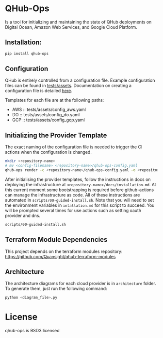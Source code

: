 # QHub-Ops

Is a tool for initializing and maintaining the state of QHub
deployments on Digital Ocean, Amazon Web Services, and Google Cloud
Platform.

## Installation:

```bash
pip install qhub-ops
```

## Configuration

QHub is entirely controlled from a configuration file. Example
configuration files can be found in
[tests/assets](https://github.com/Quansight/qhub-ops/tree/master/tests/assets). Documentation
on creating a configuration file is detailed [here](https://github.com/Quansight/qhub-ops/blob/master/qhub_ops/template/%7B%7B%20cookiecutter.repo_directory%20%7D%7D/docs/configuration.md).

Templates for each file are at the following paths:
  - AWS :: tests/assets/config_aws.yaml
  - DO  :: tests/assets/config_do.yaml
  - GCP :: tests/assets/config_gcp.yaml

## Initializing the Provider Template

The exact naming of the configuration file is needed to trigger the CI
actions when the configuration is changed.

```bash
mkdir <repository-name>
# mv <config-filename> <repository-name>/qhub-ops-config.yaml
qhub-ops render -c <repository-name>/qhub-ops-config.yaml -o <repository-name>/ --force
```

After initialising the provider templates, follow the instructions in
docs on deploying the infrastructure at
`<repository-name>/docs/installation.md`. At this current moment some
bootstrapping is required before github-actions can manage the
infrastructure as code. All of these instructions are automated in
`scripts/00-guided-install.sh`. Note that you will need to set the
environment variables in `intallation.md` for this script to
succeed. You will be prompted several times for use actions such as
setting oauth provider and dns.

```bash
scripts/00-guided-install.sh
```

## Terraform Module Dependencies

This project depends on the terraform modules repository:
https://github.com/Quansight/qhub-terraform-modules

## Architecture

The architecture diagrams for each cloud provider is in `architecture` folder.
To generate them, just run the following command:

```bash
python <diagram_file>.py
```

# License

qhub-ops is BSD3 licensed


